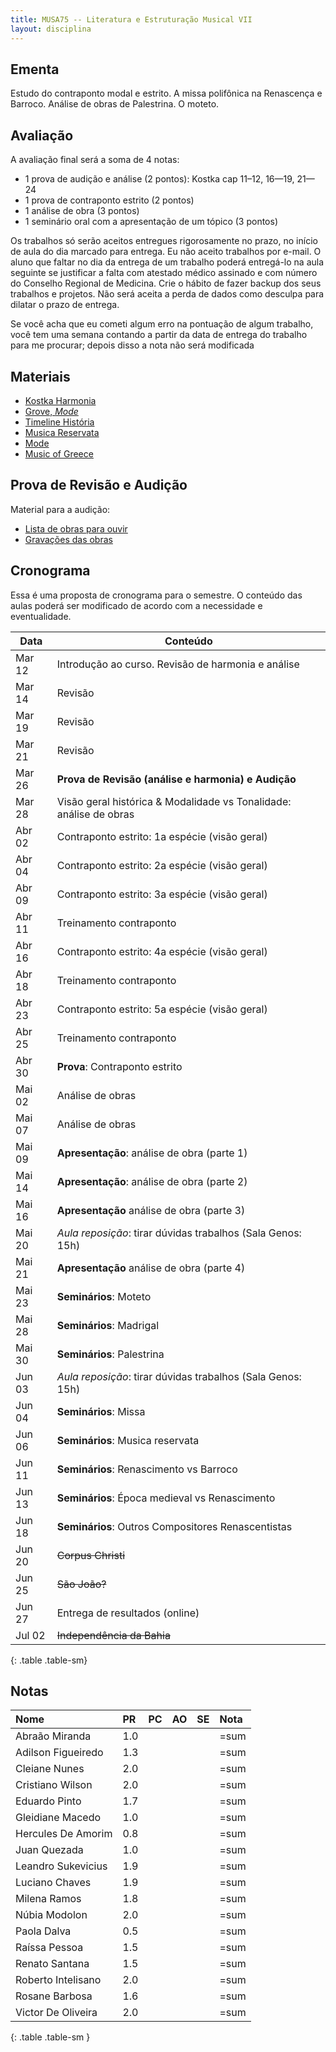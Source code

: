 ```yaml
---
title: MUSA75 -- Literatura e Estruturação Musical VII
layout: disciplina
---
```


## Ementa

Estudo do contraponto modal e estrito. A missa polifônica na Renascença e Barroco. Análise de obras de Palestrina. O moteto.

## Avaliação

A avaliação final será a soma de 4 notas:

 - 1 prova de audição e análise (2 pontos): Kostka cap 11–12, 16—19, 21—24
 - 1 prova de contraponto estrito (2 pontos)
 - 1 análise de obra (3 pontos)
 - 1 seminário oral com a apresentação de um tópico (3 pontos)

Os trabalhos só serão aceitos entregues rigorosamente no prazo, no
início de aula do dia marcado para entrega. Eu não aceito trabalhos por
e-mail. O aluno que faltar no dia da entrega de um trabalho poderá
entregá-lo na aula seguinte se justificar a falta com atestado médico
assinado e com número do Conselho Regional de Medicina. Crie o hábito de
fazer backup dos seus trabalhos e projetos. Não será aceita a perda de
dados como desculpa para dilatar o prazo de entrega.

Se você acha que eu cometi algum erro na pontuação de algum trabalho,
você tem uma semana contando a partir da data de entrega do trabalho
para me procurar; depois disso a nota não será modificada

## Materiais

- [Kostka Harmonia][1]
- [Grove, _Mode_][2]
- [Timeline História][4]
- [Musica Reservata](https://en.wikipedia.org/wiki/Musica_reservata)
- [Mode](https://en.wikipedia.org/wiki/Mode_(music))
- [Music of Greece](https://en.wikipedia.org/wiki/Music_of_Greece)

## Prova de Revisão e Audição

Material para a audição:

- [Lista de obras para ouvir](/pedro/lista-prova-audicao-lem-7/)
- [Gravações das obras][3]

## Cronograma

Essa é uma proposta de cronograma para o semestre. O conteúdo das aulas poderá ser modificado de acordo com a necessidade e eventualidade.

Data | Conteúdo
 --- | ---
Mar 12 | Introdução ao curso. Revisão de harmonia e análise
Mar 14 | Revisão
Mar 19 | Revisão
Mar 21 | Revisão
Mar 26 | **Prova de Revisão (análise e harmonia) e Audição**
Mar 28 | Visão geral histórica & Modalidade vs Tonalidade: análise de obras
Abr 02 | Contraponto estrito: 1a espécie (visão geral)
Abr 04 | Contraponto estrito: 2a espécie (visão geral)
Abr 09 | Contraponto estrito: 3a espécie (visão geral)
Abr 11 | Treinamento contraponto
Abr 16 | Contraponto estrito: 4a espécie (visão geral)
Abr 18 | Treinamento contraponto
Abr 23 | Contraponto estrito: 5a espécie (visão geral)
Abr 25 | Treinamento contraponto
Abr 30 | **Prova**: Contraponto estrito
Mai 02 | Análise de obras
Mai 07 | Análise de obras
Mai 09 | **Apresentação**: análise de obra (parte 1)
Mai 14 | **Apresentação**: análise de obra (parte 2)
Mai 16 | **Apresentação** análise de obra (parte 3)
Mai 20 | *Aula reposição*: tirar dúvidas trabalhos (Sala Genos: 15h)
Mai 21 | **Apresentação** análise de obra (parte 4)
Mai 23 | **Seminários**: Moteto
Mai 28 | **Seminários**: Madrigal
Mai 30 | **Seminários**: Palestrina
Jun 03 | *Aula reposição*: tirar dúvidas trabalhos (Sala Genos: 15h)
Jun 04 | **Seminários**: Missa
Jun 06 | **Seminários**: Musica reservata
Jun 11 | **Seminários**: Renascimento vs Barroco
Jun 13 | **Seminários**: Época medieval vs Renascimento
Jun 18 | **Seminários**: Outros Compositores Renascentistas
Jun 20 | <del>Corpus Christi</del>
Jun 25 | <del>São João?</del>
Jun 27 | Entrega de resultados (online)
Jul 02 | <del>Independência da Bahia</del>
{: .table .table-sm}

## Notas


| Nome               | PR | PC | AO | SE | Nota |
|:-------------------|:---|:---|:---|:---|:-----|
| Abraão Miranda     | 1.0|    |    |    | =sum |
| Adilson Figueiredo | 1.3|    |    |    | =sum |
| Cleiane Nunes      | 2.0|    |    |    | =sum |
| Cristiano Wilson   | 2.0|    |    |    | =sum |
| Eduardo Pinto      | 1.7|    |    |    | =sum |
| Gleidiane Macedo   | 1.0|    |    |    | =sum |
| Hercules De Amorim | 0.8|    |    |    | =sum |
| Juan Quezada       | 1.0|    |    |    | =sum |
| Leandro Sukevicius | 1.9|    |    |    | =sum |
| Luciano Chaves     | 1.9|    |    |    | =sum |
| Milena Ramos       | 1.8|    |    |    | =sum |
| Núbia Modolon      | 2.0|    |    |    | =sum |
| Paola Dalva        | 0.5|    |    |    | =sum |
| Raíssa Pessoa      | 1.5|    |    |    | =sum |
| Renato Santana     | 1.5|    |    |    | =sum |
| Roberto Intelisano | 2.0|    |    |    | =sum |
| Rosane Barbosa     | 1.6|    |    |    | =sum |
| Victor De Oliveira | 2.0|    |    |    | =sum |
{: .table .table-sm }


[1]: https://www.dropbox.com/s/bb23zsxbr3099ex/Kostka%20Tonal%20Harmony%20Traduzido.pdf?dl=1
[2]: https://www.dropbox.com/s/bbm0s7uzz1n9odt/Mode.pdf?dl=1
[3]: https://www.dropbox.com/s/av3ej8t7ihbv3d3/LEM%207%20Musicas%20para%20Prova%20de%20Audicao.zip?dl=1
[4]: https://www.dropbox.com/s/gv7jwrsaxldv7ve/Timeline%20Historia.pages?dl=1
